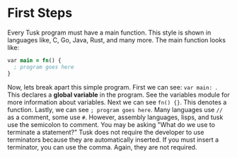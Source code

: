 # First Steps

Every Tusk program must have a main function. This style is shown in languages like, C, Go, Java, Rust, and many more. The main function looks like:

```clojure
var main = fn() {
  ; program goes here
}
```

Now, lets break apart this simple program.
First we can see: `var main: `. This declares a **global variable** in the program. See the variables module for more information about variables. Next we can see `fn() {}`. This denotes a function. Lastly, we can see `; program goes here`. Many languages use `//` as a comment, some use `#`. However, assembly languages, lisps, and tusk use the semicolon to comment. You may be asking "What do we use to terminate a statement?" Tusk does not require the developer to use terminators because they are automatically inserted. If you must insert a terminator, you can use the comma. Again, they are not required.
